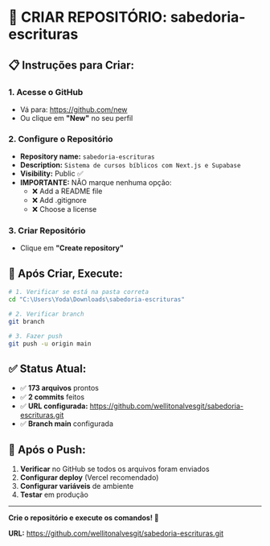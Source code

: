 # 🚀 CRIAR REPOSITÓRIO: sabedoria-escrituras

## 📋 Instruções para Criar:

### 1. Acesse o GitHub
- Vá para: https://github.com/new
- Ou clique em **"New"** no seu perfil

### 2. Configure o Repositório
- **Repository name:** `sabedoria-escrituras`
- **Description:** `Sistema de cursos bíblicos com Next.js e Supabase`
- **Visibility:** Public ✅
- **IMPORTANTE:** NÃO marque nenhuma opção:
  - ❌ Add a README file
  - ❌ Add .gitignore
  - ❌ Choose a license

### 3. Criar Repositório
- Clique em **"Create repository"**

## 🔧 Após Criar, Execute:

```bash
# 1. Verificar se está na pasta correta
cd "C:\Users\Yoda\Downloads\sabedoria-escrituras"

# 2. Verificar branch
git branch

# 3. Fazer push
git push -u origin main
```

## ✅ Status Atual:
- ✅ **173 arquivos** prontos
- ✅ **2 commits** feitos
- ✅ **URL configurada:** https://github.com/wellitonalvesgit/sabedoria-escrituras.git
- ✅ **Branch main** configurada

## 🎯 Após o Push:
1. **Verificar** no GitHub se todos os arquivos foram enviados
2. **Configurar deploy** (Vercel recomendado)
3. **Configurar variáveis** de ambiente
4. **Testar** em produção

---

**Crie o repositório e execute os comandos! 🚀**

**URL:** https://github.com/wellitonalvesgit/sabedoria-escrituras.git

